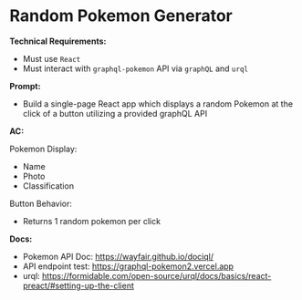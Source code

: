 # **Random Pokemon Generator**

**Technical Requirements:**

- Must use `React`
- Must interact with `graphql-pokemon` API via `graphQL` and `urql`

**Prompt:**

- Build a single-page React app which displays a random Pokemon at the click of a button utilizing a provided graphQL API

**AC:**

Pokemon Display:

- Name
- Photo
- Classification

Button Behavior:

- Returns 1 random pokemon per click

**Docs:**

- Pokemon API Doc: https://wayfair.github.io/dociql/
- API endpoint test: https://graphql-pokemon2.vercel.app
- urql: https://formidable.com/open-source/urql/docs/basics/react-preact/#setting-up-the-client
